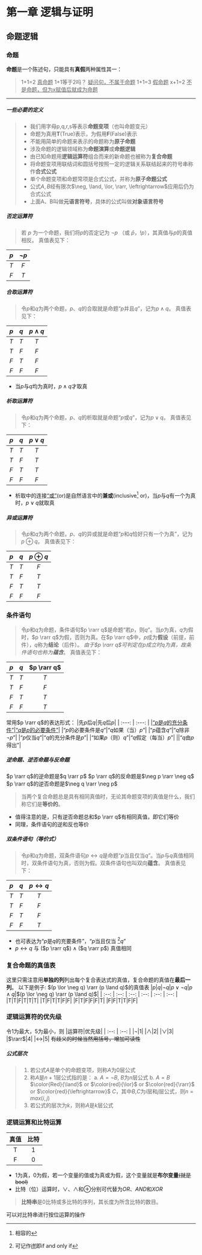 # 第一章 逻辑与证明
## 命题逻辑
### 命题
**命题**是一个陈述句，只能具有**真假**两种属性其一：
>1+1=2      <u>真命题</u>
>1+1等于2吗？      <u>疑问句，不属于命题</u>
>1+1=3      <u>假命题</u>
>x+1=2    <u>不是命题，但为x赋值后就成为命题</u>
***
##### 一些必要的定义
>+ 我们用字母p,q,r,s等表示**命题变项**（也叫命题变元）
>+ 命题为真用**T**(True)表示，为假用**F**(False)表示
>+ 不能用简单的命题来表示的命题称为**原子命题**
>+ 涉及命题的逻辑领域称为**命题演算**或**命题逻辑**
>+ 由已知命题用**逻辑运算符**组合而来的新命题也被称为**复合命题**
>+ 将命题变项用联结词和圆括号按照一定的逻辑关系联结起来的符号串称作**合式公式**
>+ 单个命题变项和命题常项是合式公式，并称为**原子命题公式**
>+ 公式$A,B$经有限次$\neg, \land, \lor, \rarr, \leftrightarrow$应用后仍为合式公式
>+ 上面A、B叫做**元语言符号**，具体的公式叫做**对象语言符号**

##### 否定运算符
>若 $p$ 为一个命题，我们将$p$的否定记为 $\neg p$ （或 $\bar{p}$，$!p$），其真值与$p$的真值相反。
真值表见下：

|  $p$   | $\neg p$  |
|  :--:  | :---: |
| $T$  | $F$ |
| $F$  | $T$ |

##### 合取运算符
>令$p$和$q$为两个命题，$p$、$q$的合取就是命题“$p$并且$q$”，记为$p \land q$。
真值表见下：

|  $p$   | $q$  |$p \land q$|
|  :--:  | :---: | :---: |
| $T$  | $T$ |$T$ | 
| $T$  | $F$ |$F$ |
| $F$  | $T$ |$F$ |
| $F$  | $F$ |$F$ |
+ 当$p$与$q$均为真时，$p \land q$才取真

##### 析取运算符
>令$p$和$q$为两个命题，$p$、$q$的析取就是命题“$p$或$q$”，记为$p \lor q$。
真值表见下：

|  $p$   | $q$  |$p \lor q$|
|  :--:  | :---: | :---: |
| $T$  | $T$ |$T$ | 
| $T$  | $F$ |$T$ |
| $F$  | $T$ |$T$ |
| $F$  | $F$ |$F$ |
+ 析取中的连接<u>“或”</u>(or)是自然语言中的**兼或**(inclusive[^1] or)，当$p$与$q$有一个为真时，$p \lor q$就取真
[^1]: 相容的
  
##### 异或运算符
>令$p$和$q$为两个命题，$p$、$q$的异或就是命题“$p$和$q$恰好只有一个为真”，记为$p \oplus q$。
真值表见下：

|  $p$   | $q$  |$p \oplus q$|
|  :--:  | :---: | :---: |
| $T$  | $T$ |$F$ | 
| $T$  | $F$ |$T$ |
| $F$  | $T$ |$T$ |
| $F$  | $F$ |$F$ |

### 条件语句
>令$p$和$q$为命题，条件语句$p \rarr q$是命题“若$p$，则$q$”。当$p$为真，$q$为假时，$p \rarr q$为假，否则为真。在$p \rarr q$中，$p$成为**假设**（前提，前件），$q$称为**结论**（后件）。
*由于$p \rarr q$可判定在$p$成立时$q$为真，故条件语句也称为**蕴含***。
真值表见下：

|  $p$   | $q$  |$p \rarr q$|
|  :--:  | :---: | :---: |
| $T$  | $T$ |$T$ | 
| $T$  | $F$ |$F$ |
| $F$  | $T$ |$T$ |
| $F$  | $F$ |$T$ |

常用$p \rarr q$的表达形式：
|先$p$后$q$|先$q$后$p$|
| :---: | :---: |
|<u>“$p$是$q$的充分条件”</u>|<u>“$q$是$p$的必要条件”</u>|
|“$p$的必要条件是$q$”|“$q$如果（当）$p$”|
|“$p$蕴含$q$”|“$q$除非$\neg p$”|
|“$p$仅当$q$”|“$q$的充分条件是$p$”|
|“如果$p$（则）$q$”|“$q$假定（每当）$p$”|
||“$q$由$p$得出”|

##### 逆命题、逆否命题与反命题
$p \rarr q$的逆命题是$q \rarr p$
$p \rarr q$的反命题是$\neg p \rarr \neg q$
$p \rarr q$的逆否命题是$\neg q \rarr \neg p$

>当两个复合命题总是具有相同真值时，无论其命题变项的真值是什么，我们称它们是**等价的**。
+ 值得注意的是，只有逆否命题总和$p \rarr q$有相同真值，即它们等价
+ 同理，条件语句的逆和反也等价

##### 双条件语句（等价式）
>令$p$和$q$为命题，双条件语句$p \leftrightarrow q$是命题“$p$当且仅当$q$”。当$p$与$q$真值相同时，双条件语句为真，否则为假。双条件语句也叫双向**蕴含**。
真值表见下：

|  $p$   | $q$  |$p \leftrightarrow q$|
|  :--:  | :---: | :---: |
| $T$  | $T$ |$T$ | 
| $T$  | $F$ |$F$ |
| $F$  | $T$ |$F$ |
| $F$  | $F$ |$T$ |

+ 也可表达为“$p$是$q$的充要条件”，“$p$当且仅当 [^2]$q$”
+ $p \leftrightarrow q$ 与 ($p \rarr q$) $\land$ ($q \rarr p$) 真值相同
[^2]: 可记作<u>iff</u>即if and only if

### 复合命题的真值表
这里只需注意用**单独的列**列出每个复合表达式的真值，复合命题的真值在**最后一列**。
以下是例子:
$(p \lor \neg q) \rarr (p \land q)$的真值表
|$p$|$q$|$\neg q$|$p \lor \neg q$|$p \land q$|$(p \lor \neg q) \rarr (p \land q)$|
|  :--: | :--: | :--: | :--: | :--: | :--: |
|T|T|F|T|T|T|
|T|F|T|T|F|F|
|F|T|F|F|F|T|
|F|F|T|T|F|F|

### 逻辑运算符的优先级
令1为最大，5为最小，则
|运算符|优先级|
|  :--: | :--: |
|$\neg$|1|
|$\land$|2|
|$\lor$|3|
|$\rarr$|4|
|$\leftrightarrow$|5|
~~有歧义的时候当然用括号，增加可读性~~
##### 公式层次
> 1. 若公式$A$是单个的命题变项，则称$A$为0层公式
> 2. 称$A$是$n+1$层公式指的是：
>   a. $A=\neg B$, $B$为$n$层公式
>   b. $A=B$ $\color{Red}{\land}$ or $\color{red}{\lor}$ or $\color{red}{\rarr}$ or $\color{red}{\leftrightarrow}$ $C$，其中$B$,$C$为$i$层和$j$层公式，则$n=max(i,j)$
> 3. 若公式的层次为$k$，则称$A$是$k$层公式

### 逻辑运算和比特运算
|真值|比特|
|  :--: | :--: |
|T|1|
|F|0|
+ 1为真，0为假，若一个变量的值或为真或为假，这个变量就是**布尔变量**~~(就是bool)~~
+ 比特（位）运算时，$\lor$、$\land$和$\oplus$分别可代替为$OR$、$AND$和$XOR$
>**比特串**是0比特或多比特的序列，其长度为所含比特的数目。

可以对比特串进行按位运算的操作